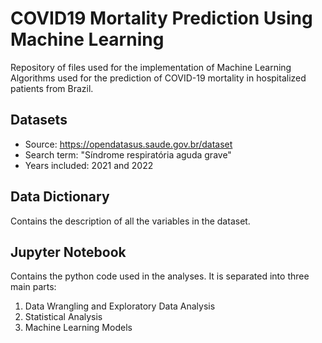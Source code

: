 # COVID19 Mortality Prediction Using Machine Learning
Repository of files used for the implementation of Machine Learning Algorithms used for the prediction of COVID-19 mortality in hospitalized patients from Brazil. 

## Datasets 
- Source: https://opendatasus.saude.gov.br/dataset
- Search term: "Síndrome respiratória aguda grave"
- Years included: 2021 and 2022

## Data Dictionary
Contains the description of all the variables in the dataset.

## Jupyter Notebook 
Contains the python code used in the analyses. It is separated into three main parts: 
1) Data Wrangling and Exploratory Data Analysis
2) Statistical Analysis
3) Machine Learning Models





